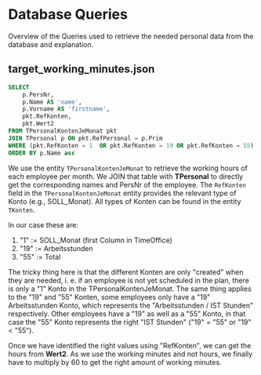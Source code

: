 # Database Queries
Overview of the Queries used to retrieve the needed personal data from the database and explanation.

## target_working_minutes.json

```sql
SELECT
	p.PersNr,
	p.Name AS 'name',
	p.Vorname AS 'firstname',
	pkt.RefKonten,
	pkt.Wert2
FROM TPersonalKontenJeMonat pkt
JOIN TPersonal p ON pkt.RefPersonal = p.Prim
WHERE (pkt.RefKonten = 1  OR pkt.RefKonten = 19 OR pkt.RefKonten = 55) AND pkt.Monat = '202411'
ORDER BY p.Name asc
```

We use the entity `TPersonalKontenJeMonat` to retrieve the working hours of each employee per month.
We JOIN that table with **TPersonal** to directly get the corresponding names and PersNr of the employee.
The `RefKonten` field in the `TPersonalKontenJeMonat` entity provides the relevant type of Konto (e.g., SOLL_Monat). All types of Konten can be found in the entity `TKonten`.

In our case these are:
1. "1" := SOLL_Monat (first Column in TimeOffice)
2. "19" := Arbeitsstunden
3. "55" := Total

The tricky thing here is that the different Konten are only "created" when they are needed, i. e. if an employee is not yet scheduled in the plan,
there is only a "1" Konto in the TPersonalKontenJeMonat. The same thing applies to the "19" and "55" Konten, some employees only have a "19" Arbeitsstunden Konto,
which represents the "Arbeitsstunden / IST Stunden" respectively. Other employees have a "19" as well as a "55" Konto, in that case the "55" Konto represents the right "IST Stunden" ("19" = "55" or "19" < "55").

Once we have identified the right values using "RefKonten", we can get the hours from **Wert2**. As we use the working minutes and not hours, we finally have to multiply by 60 to get the right amount of working minutes.
